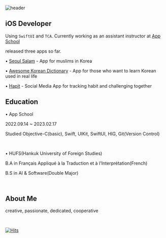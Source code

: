 ![header](https://capsule-render.vercel.app/api?type=Waving&text=ACHOO!&color=gradient&fontAlign=83)

iOS Developer
-------------
Using `SwiftUI` and `TCA`. Currently working as an assistant instructor at [App School](https://techit.education/school/kdt-app-3rd)

released three apps so far.

• [Seoul Salam](https://apps.apple.com/kr/app/seoulsalam/id6448895318?l=en) - App for muslims in Korea

• [Awesome Korean Dictionary](https://apps.apple.com/kr/app/awesome-korean-dictionary/id1665422867?l=en) - App for those who want to learn Korean used in real life

• [Hapit](https://apps.apple.com/kr/app/hapit-%ED%96%89%EB%B3%B5%ED%95%9C-%EC%8A%B5%EA%B4%80-%EB%A7%8C%EB%93%A4%EA%B8%B0/id1669445295) - Social Media App for tracking habit and challenging together

Education
-------------
• App School

2022.09.14 ~ 2023.02.17

Studied Objective-C(basic), Swift, UIKit, SwiftUI, HIG, Git(Version Control)

<br>

• HUFS(Hankuk University of Foreign Studies)

B.A in Français Appliqué à la Traduction et à l'Interprétation(French)

B.S in AI & Software(Double Major)

<br>

About Me
-------------
creative, passionate, dedicated, cooperative

<br>

[![Hits](https://hits.seeyoufarm.com/api/count/incr/badge.svg?url=https%3A%2F%2Fgithub.com%2FAchoo-kr&count_bg=%2379C83D&title_bg=%23555555&icon=&icon_color=%23E7E7E7&title=hits&edge_flat=false)](https://hits.seeyoufarm.com)              

<!--
**Achoo-kr/Achoo-kr** is a ✨ _special_ ✨ repository because its `README.md` (this file) appears on your GitHub profile.

Here are some ideas to get you started:

- 🔭 I’m currently working on ...
- 🌱 I’m currently learning ...
- 👯 I’m looking to collaborate on ...
- 🤔 I’m looking for help with ...
- 💬 Ask me about ...
- 📫 How to reach me: ...
- 😄 Pronouns: ...
- ⚡ Fun fact: ...
-->
